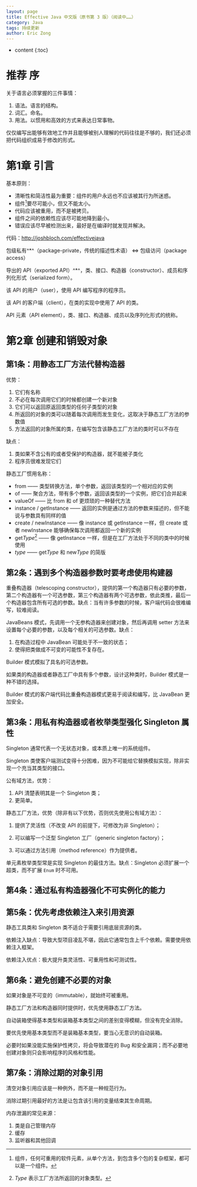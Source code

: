 ```yaml
---
layout: page
title: Effective Java 中文版（原书第 3 版）（阅读中……）
category: Java
tags: 持续更新
author: Eric Zong	
---
```


* content
{:toc}

# 推荐 序

关于语言必须掌握的三件事情：

1. 语法。语言的结构。
2. 词汇。命名。
3. 用法。以惯用和高效的方式来表达日常事物。

仅仅编写出能够有效地工作并且能够被别人理解的代码往往是不够的，我们还必须把代码组织成易于修改的形式。

# 第1章 引言

基本原则：

* 清晰性和简洁性最为重要：组件的用户永远也不应该被其行为所迷惑。
* 组件[^1]要尽可能小，但又不能太小。
* 代码应该被重用，而不是被拷贝。
* 组件之间的依赖性应该尽可能地降到最小。
* 错误应该尽早被检测出来，最好是在编译时就发现并解决。

[^1]: 组件，任何可重用的软件元素，从单个方法，到包含多个包的复杂框架，都可以是一个组件。

代码：http://joshbloch.com/effectivejava

包级私有^*^（package-private，传统的描述性术语） <=> 包级访问（package access）

导出的 API（exported API）^*^，类、接口、构造器（constructor）、成员和序列化形式（serialized form）。

该 API 的用户（user），使用 API 编写程序的程序员。

该 API 的客户端（client），在类的实现中使用了 API 的类。

API 元素（API element），类、接口、构造器、成员以及序列化形式的统称。

# 第2章 创建和销毁对象

## 第1条：用静态工厂方法代替构造器

优势：

1. 它们有名称
2. 不必在每次调用它们的时候都创建一个新对象
3. 它们可以返回原返回类型的任何子类型的对象
4. 所返回的对象的类可以随着每次调用而发生变化，这取决于静态工厂方法的参数值
5. 方法返回的对象所属的类，在编写包含该静态工厂方法的类时可以不存在

缺点：

1. 类如果不含公有的或者受保护的构造器，就不能被子类化
2. 程序员很难发现它们

静态工厂惯用名称：

* from —— 类型转换方法，单个参数，返回该类型的一个相对应的实例
* of —— 聚合方法，带有多个参数，返回该类型的一个实例，把它们合并起来
* valueOf —— 比 from 和 of 更烦琐的一种替代方法
* instance / getInstance —— 返回的实例是通过方法的参数来描述的，但不能说与参数具有同样的值
* create / newInstance —— 像 instance 或 getInstance 一样，但 create 或者 newInstance 能够确保每次调用都返回一个新的实例
* get*Type*[^2] —— 像 getInstance 一样，但是在工厂方法处于不同的类中的时候使用
* *type* —— get*Type* 和 new*Type* 的简版

[^2]: *Type* 表示工厂方法所返回的对象类型。

## 第2条：遇到多个构造器参数时要考虑使用构建器

重叠构造器（telescoping constructor），提供的第一个构造器只有必要的参数，第二个构造器有一个可选参数，第三个构造器有两个可选参数，依此类推，最后一个构造器包含所有可选的参数。缺点：当有许多参数的时候，客户端代码会很难编写，较难阅读。

JavaBeans 模式，先调用一个无参构造器来创建对象，然后再调用 setter 方法来设置每个必要的参数，以及每个相关的可选参数。缺点：

1. 在构造过程中 JavaBean 可能处于不一致的状态；
2. 使得把类做成不可变的可能性不复存在。

Builder 模式模拟了具名的可选参数。

如果类的构造器或者静态工厂中具有多个参数，设计这种类时，Builder 模式是一种不错的选择。

Builder 模式的客户端代码比重叠构造器模式更易于阅读和编写，比 JavaBean 更加安全。

## 第3条：用私有构造器或者枚举类型强化 Singleton 属性

Singleton 通常代表一个无状态对象，或本质上唯一的系统组件。

Singleton 类使客户端测试变得十分困难，因为不可能给它替换模拟实现，除非实现一个充当其类型的接口。

公有域方法，优势：

1. API 清楚表明其是一个 Singleton 类；
2. 更简单。

静态工厂方法，优势（除非有以下优势，否则优先使用公有域方法）：

1. 提供了灵活性（不改变 API 的前提下，可修改为非 Singleton）；

2. 可以编写一个泛型 Singleton 工厂（generic singleton factory）；
3. 可以通过方法引用（method reference）作为提供者。

单元素枚举类型常是实现 Singleton 的最佳方法。缺点：Singleton 必须扩展一个超类，而不扩展 `Enum` 时不可用。

## 第4条：通过私有构造器强化不可实例化的能力

## 第5条：优先考虑依赖注入来引用资源

静态工具类和 Singleton 类不适合于需要引用底层资源的类。

依赖注入缺点：导致大型项目凌乱不堪，因此它通常包含上千个依赖。需要使用依赖注入框架。

依赖注入优点：极大提升类灵活性、可重用性和可测试性。

## 第6条：避免创建不必要的对象

如果对象是不可变的（immutable），就始终可被重用。

静态工厂方法和构造器同时提供时，优先使用静态工厂方法。

自动装箱使得基本类型和装箱基本类型之间的差别变得模糊，但没有完全消除。

要优先使用基本类型而不是装箱基本类型，要当心无意识的自动装箱。

必要时如果没能实施保护性拷贝，将会导致潜在的 Bug 和安全漏洞；而不必要地创建对象则只会影响程序的风格和性能。

## 第7条：消除过期的对象引用

清空对象引用应该是一种例外，而不是一种规范行为。

消除过期引用最好的方法是让包含该引用的变量结束其生命周期。

内存泄漏的常见来源：

1. 类是自己管理内存
2. 缓存
3. 监听器和其他回调